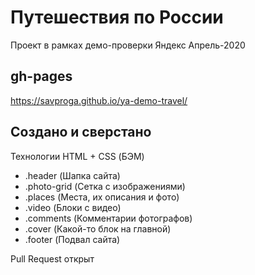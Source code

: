 # Путешествия по России
Проект в рамках демо-проверки Яндекс Апрель-2020

## gh-pages
https://savproga.github.io/ya-demo-travel/

## Создано и сверстано 
Технологии HTML + CSS (БЭМ)

- .header (Шапка сайта)
- .photo-grid (Сетка с изображениями)
- .places (Места, их описания и фото)
- .video (Блоки с видео)
- .comments (Комментарии фотографов)
- .cover (Какой-то блок на главной)
- .footer (Подвал сайта)

Pull Request открыт